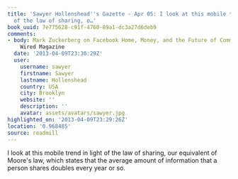 ```yaml
---
title: 'Sawyer Hollenshead''s Gazette - Apr 05: I look at this mobile trend in light
  of the law of sharing, o…'
book_uuid: 7e775628-c91f-4760-89a1-dc3a27d6deb9
comments:
- body: Mark Zuckerberg on Facebook Home, Money, and the Future of Communication |
    Wired Magazine
  date: '2013-04-09T23:30:29Z'
  user:
    username: sawyer
    firstname: Sawyer
    lastname: Hollenshead
    country: USA
    city: Brooklyn
    website: ''
    description: ''
    avatar: assets/avatars/sawyer.jpg
highlighted_on: '2013-04-09T23:29:26Z'
location: '0.968485'
source: readmill
---
```


I look at this mobile trend in light of the law of sharing, our equivalent of Moore's law, which states that the average amount of information that a person shares doubles every year or so.